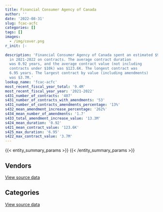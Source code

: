 ```yaml
---
title: Financial Consumer Agency of Canada
author: ''
date: '2022-08-31'
slug: fcac-acfc
categories: []
tags: []
images:
  - /img/cover.png
r_init: |-
  
description: 'Financial Consumer Agency of Canada spent an estimated $9.4M
  in 2021-2022 on contracts. The average contract duration
  was 0.92 years, and the average contract value (not including
  contracts under $10k) was $123.6K. The longest contract was
  6.95 years. The largest contract by value (including amendments)
  was $3.7M.'
lookup_name: 'fcac-acfc'
most_recent_fiscal_year_total: '9.4M'
most_recent_fiscal_year_year: '2021-2022'
s431_number_of_contracts: '407'
s431_number_of_contracts_with_amendments: '53'
s431_number_of_contracts_amendments_percentage: '13%'
s432_mean_amendment_increase_percentage: '262%'
s434_mean_number_of_amendments: '1.7'
s433_total_amendment_increase_value: '13.3M'
s424_mean_duration: '0.92'
s421_mean_contract_value: '123.6K'
s425_max_duration: '6.95'
s422_max_contract_value: '3.7M'
---
```


<script src="/rmarkdown-libs/htmlwidgets/htmlwidgets.js"></script>
<link href="/rmarkdown-libs/datatables-css/datatables-crosstalk.css" rel="stylesheet" />
<script src="/rmarkdown-libs/datatables-binding/datatables.js"></script>
<script src="/rmarkdown-libs/jquery/jquery-3.6.0.min.js"></script>
<link href="/rmarkdown-libs/dt-core-bootstrap/css/dataTables.bootstrap.min.css" rel="stylesheet" />
<link href="/rmarkdown-libs/dt-core-bootstrap/css/dataTables.bootstrap.extra.css" rel="stylesheet" />
<script src="/rmarkdown-libs/dt-core-bootstrap/js/jquery.dataTables.min.js"></script>
<script src="/rmarkdown-libs/dt-core-bootstrap/js/dataTables.bootstrap.min.js"></script>
<link href="/rmarkdown-libs/crosstalk/css/crosstalk.min.css" rel="stylesheet" />
<script src="/rmarkdown-libs/crosstalk/js/crosstalk.min.js"></script>
<script src="/rmarkdown-libs/htmlwidgets/htmlwidgets.js"></script>
<link href="/rmarkdown-libs/datatables-css/datatables-crosstalk.css" rel="stylesheet" />
<script src="/rmarkdown-libs/datatables-binding/datatables.js"></script>
<script src="/rmarkdown-libs/jquery/jquery-3.6.0.min.js"></script>
<link href="/rmarkdown-libs/dt-core-bootstrap/css/dataTables.bootstrap.min.css" rel="stylesheet" />
<link href="/rmarkdown-libs/dt-core-bootstrap/css/dataTables.bootstrap.extra.css" rel="stylesheet" />
<script src="/rmarkdown-libs/dt-core-bootstrap/js/jquery.dataTables.min.js"></script>
<script src="/rmarkdown-libs/dt-core-bootstrap/js/dataTables.bootstrap.min.js"></script>
<link href="/rmarkdown-libs/crosstalk/css/crosstalk.min.css" rel="stylesheet" />
<script src="/rmarkdown-libs/crosstalk/js/crosstalk.min.js"></script>

{{< entity_summary_params >}}
{{< /entity_summary_params >}}

## Vendors

<div id="htmlwidget-1" style="width:100%;height:auto;" class="datatables html-widget"></div>
<script type="application/json" data-for="htmlwidget-1">{"x":{"style":"bootstrap","filter":"none","vertical":false,"data":[["<a href=\"/vendors/49_solutions/\">49 Solutions<\/a>","<a href=\"/vendors/access_2_networks/\">Access 2 Networks<\/a>","<a href=\"/vendors/action_personnel_of_ottawa_hull/\">Action Personnel of Ottawa Hull<\/a>","<a href=\"/vendors/advanced_business_interiors/\">Advanced Business Interiors<\/a>","<a href=\"/vendors/advanced_chippewa_technologies/\">Advanced Chippewa Technologies<\/a>","<a href=\"/vendors/artemp_personnel_services/\">Artemp Personnel Services<\/a>","<a href=\"/vendors/avi_spl_canada/\">AVI SPL Canada<\/a>","<a href=\"/vendors/bell_canada/\">Bell Canada<\/a>","<a href=\"/vendors/blackberry/\">Blackberry<\/a>","<a href=\"/vendors/carleton_university/\">Carleton University<\/a>","<a href=\"/vendors/cdw_canada/\">CDW Canada<\/a>","<a href=\"/vendors/cision_canada/\">Cision Canada<\/a>","<a href=\"/vendors/coradix_technology_consulting/\">Coradix Technology Consulting<\/a>","<a href=\"/vendors/cossette_communications/\">Cossette Communications<\/a>","<a href=\"/vendors/csdc_systems/\">CSDC Systems<\/a>","<a href=\"/vendors/dell_computer/\">Dell Computer<\/a>","<a href=\"/vendors/deloitte/\">Deloitte<\/a>","<a href=\"/vendors/donna_cona/\">Donna Cona<\/a>","<a href=\"/vendors/ecole_de_langues_abce/\">Ecole De Langues Abce<\/a>","<a href=\"/vendors/ekos_research_associates/\">Ekos Research Associates<\/a>","<a href=\"/vendors/entrust/\">Entrust<\/a>","<a href=\"/vendors/environics_research_group/\">Environics Research Group<\/a>","<a href=\"/vendors/evaluation_personnel_selection/\">Evaluation Personnel Selection<\/a>","<a href=\"/vendors/gartner/\">Gartner<\/a>","<a href=\"/vendors/global_knowledge/\">Global Knowledge<\/a>","<a href=\"/vendors/goss_gilroy/\">Goss Gilroy<\/a>","<a href=\"/vendors/hypertec/\">Hypertec<\/a>","<a href=\"/vendors/ibm_canada/\">IBM Canada<\/a>","<a href=\"/vendors/info_tech_research_group/\">Info Tech Research Group<\/a>","<a href=\"/vendors/insa/\">Insa<\/a>","<a href=\"/vendors/integra_networks/\">Integra Networks<\/a>","<a href=\"/vendors/ipss/\">IPSS<\/a>","<a href=\"/vendors/iron_mountain/\">Iron Mountain<\/a>","<a href=\"/vendors/konica_minolta_business_solutions/\">Konica Minolta Business Solutions<\/a>","<a href=\"/vendors/kpmg/\">KPMG<\/a>","<a href=\"/vendors/lansdowne_technologies/\">Lansdowne Technologies<\/a>","<a href=\"/vendors/microsoft_canada/\">Microsoft Canada<\/a>","<a href=\"/vendors/mindwire_systems/\">Mindwire Systems<\/a>","<a href=\"/vendors/mishkumi_technologies/\">Mishkumi Technologies<\/a>","<a href=\"/vendors/nattiq/\">NATTIQ<\/a>","<a href=\"/vendors/nisha_techonologies/\">Nisha Techonologies<\/a>","<a href=\"/vendors/northern_micro/\">Northern Micro<\/a>","<a href=\"/vendors/nova_networks/\">Nova Networks<\/a>","<a href=\"/vendors/portage_personnel/\">Portage Personnel<\/a>","<a href=\"/vendors/printers_plus/\">Printers Plus<\/a>","<a href=\"/vendors/prosci_canada/\">Prosci Canada<\/a>","<a href=\"/vendors/purelogic/\">PureLogic<\/a>","<a href=\"/vendors/purespirit_solutions/\">PureSpirIT Solutions<\/a>","<a href=\"/vendors/quantum_management_services/\">Quantum Management Services<\/a>","<a href=\"/vendors/quintet_consulting/\">Quintet Consulting<\/a>","<a href=\"/vendors/raymond_chabot_grant_thornton/\">Raymond Chabot Grant Thornton<\/a>","<a href=\"/vendors/rogers/\">Rogers<\/a>","<a href=\"/vendors/samson_associes/\">Samson Associes<\/a>","<a href=\"/vendors/softchoice/\">Softchoice<\/a>","<a href=\"/vendors/stoneworks_technologies/\">Stoneworks Technologies<\/a>","<a href=\"/vendors/telecom_computer_services/\">Telecom Computer Services<\/a>","<a href=\"/vendors/the_aim_group/\">The AIM Group<\/a>","<a href=\"/vendors/thomas_schmidt/\">Thomas Schmidt<\/a>","<a href=\"/vendors/trm_technologies/\">TRM Technologies<\/a>","<a href=\"/vendors/wills_transfer/\">Wills Transfer<\/a>"],[null,null,null,112425.96,null,15657,87873.23,3617.53,null,null,23594.4,null,292763.07,608613.25,null,null,264722.22,null,2013.01,42017.96,29685.42,133858.76,null,37140.48,null,44144.32,null,null,null,null,null,null,19935.44,20524.65,4989.04,null,164816.08,null,269996.55,null,null,38710.77,null,142448.05,null,72828.5,null,23676.08,16469.26,37657.47,431856.34,18228.82,101093.22,null,230464.9,202612.98,null,null,183934.24,22508.84],[null,160838.55,null,40561.82,50568.85,212239.39,null,45274.22,10477.54,null,16485.13,14060.9,90470.63,926925.99,14569.27,40232.97,30326.83,14125,43313.39,189858.92,13.47,154932.89,22600,455449.12,null,117078.43,97688.5,null,null,158194.78,23954.69,null,361.42,10779.63,null,null,250162.81,null,11019.76,null,null,209104.24,12910.25,46305.52,148286.02,null,null,178357.36,null,null,null,17873.36,23154.73,31035.45,81919.29,455411.93,706536.98,98220.76,247499.76,22570.51],[null,48016.86,50819.68,null,55136.25,211659.5,null,102260.54,null,null,70369.75,13059.1,null,1808000,null,81583.52,30243.97,null,null,378159.94,13.44,36612.63,null,1482074.9,null,null,61020,38872,null,null,null,null,10147.58,5862.94,null,90400,787988.15,null,null,null,224084.65,45602.28,null,null,null,null,null,274863.32,null,null,null,null,10067.27,6128.06,47807.36,6486.11,1409048.05,178361.08,null,16242.82],[19137.31,45774.38,49180.33,null,null,null,null,404549.8,null,2254.74,367799.8,null,null,247811.01,null,81583.52,937169.5,24295,null,298357.49,13.44,45578.99,null,465254.9,17623.59,null,null,null,82151,24524.59,null,63550.57,21888.99,481.89,null,null,790496.87,125000,null,15549.82,null,null,13819.9,null,null,null,24397.83,204319.87,null,null,null,null,null,42800.36,null,null,2894361.5,178361.08,null,16950]],"container":"<table class=\"table table-striped table-hover row-border order-column display\">\n  <thead>\n    <tr>\n      <th>Vendor<\/th>\n      <th>2018-2019<\/th>\n      <th>2019-2020<\/th>\n      <th>2020-2021<\/th>\n      <th>2021-2022<\/th>\n    <\/tr>\n  <\/thead>\n<\/table>","options":{"order":[[4,"desc"]],"pageLength":10,"autoWidth":true,"columnDefs":[{"targets":1,"render":"function(data, type, row, meta) {\n    return type !== 'display' ? data : DTWidget.formatCurrency(data, \"$\", 2, 3, \",\", \".\", true, null);\n  }"},{"targets":2,"render":"function(data, type, row, meta) {\n    return type !== 'display' ? data : DTWidget.formatCurrency(data, \"$\", 2, 3, \",\", \".\", true, null);\n  }"},{"targets":3,"render":"function(data, type, row, meta) {\n    return type !== 'display' ? data : DTWidget.formatCurrency(data, \"$\", 2, 3, \",\", \".\", true, null);\n  }"},{"targets":4,"render":"function(data, type, row, meta) {\n    return type !== 'display' ? data : DTWidget.formatCurrency(data, \"$\", 2, 3, \",\", \".\", true, null);\n  }"},{"width":"16%","targets":[1,2,3,4]},{"className":"dt-right","targets":[1,2,3,4]}],"orderClasses":false}},"evals":["options.columnDefs.0.render","options.columnDefs.1.render","options.columnDefs.2.render","options.columnDefs.3.render"],"jsHooks":[]}</script>
<p class="text-right">
<a href="https://github.com/GoC-Spending/contracts-data/tree/main/data/out/departments/fcac-acfc/summary_by_fiscal_year_by_vendor.csv" class="source-data-link btn btn-link">View source data</a>
</p>

## Categories

<div id="htmlwidget-2" style="width:100%;height:auto;" class="datatables html-widget"></div>
<script type="application/json" data-for="htmlwidget-2">{"x":{"style":"bootstrap","filter":"none","vertical":false,"data":[["<a href=\"/categories/facilities_and_construction/\">Facilities and construction<\/a>","<a href=\"/categories/office_management/\">Office management<\/a>","<a href=\"/categories/professional_services/\">Professional services<\/a>","<a href=\"/categories/information_technology/\">Information technology<\/a>","<a href=\"/categories/industrial_products_and_services/\">Industrial products and services<\/a>","<a href=\"/categories/travel/\">Travel<\/a>","<a href=\"/categories/human_capital/\">Human capital<\/a>"],[52055.49,208853.68,4291835.06,1930559.28,null,null,105006.45],[22931.93,226280.75,4255638.89,2994451.47,11610.75,null,271292.76],[26390.4,48497.58,4238255.58,4411329.08,889.88,5255.89,480080.59],[388.35,45106.29,2597927.68,5919168.05,9280.12,6638.06,855472.74]],"container":"<table class=\"table table-striped table-hover row-border order-column display\">\n  <thead>\n    <tr>\n      <th>Category<\/th>\n      <th>2018-2019<\/th>\n      <th>2019-2020<\/th>\n      <th>2020-2021<\/th>\n      <th>2021-2022<\/th>\n    <\/tr>\n  <\/thead>\n<\/table>","options":{"order":[[4,"desc"]],"dom":"t","pageLength":30,"autoWidth":true,"columnDefs":[{"targets":1,"render":"function(data, type, row, meta) {\n    return type !== 'display' ? data : DTWidget.formatCurrency(data, \"$\", 2, 3, \",\", \".\", true, null);\n  }"},{"targets":2,"render":"function(data, type, row, meta) {\n    return type !== 'display' ? data : DTWidget.formatCurrency(data, \"$\", 2, 3, \",\", \".\", true, null);\n  }"},{"targets":3,"render":"function(data, type, row, meta) {\n    return type !== 'display' ? data : DTWidget.formatCurrency(data, \"$\", 2, 3, \",\", \".\", true, null);\n  }"},{"targets":4,"render":"function(data, type, row, meta) {\n    return type !== 'display' ? data : DTWidget.formatCurrency(data, \"$\", 2, 3, \",\", \".\", true, null);\n  }"},{"width":"16%","targets":[1,2,3,4]},{"className":"dt-right","targets":[1,2,3,4]}],"orderClasses":false,"lengthMenu":[10,25,30,50,100]}},"evals":["options.columnDefs.0.render","options.columnDefs.1.render","options.columnDefs.2.render","options.columnDefs.3.render"],"jsHooks":[]}</script>
<p class="text-right">
<a href="https://github.com/GoC-Spending/contracts-data/tree/main/data/out/departments/fcac-acfc/summary_by_fiscal_year_by_category.csv" class="source-data-link btn btn-link">View source data</a>
</p>
